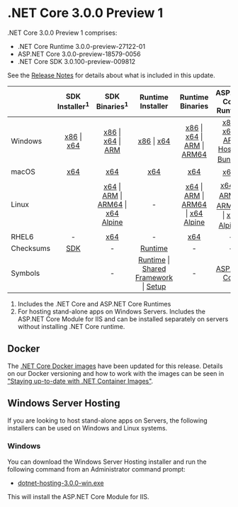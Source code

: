 # .NET Core 3.0.0 Preview 1

.NET Core 3.0.0 Preview 1 comprises:

* .NET Core Runtime 3.0.0-preview-27122-01
* ASP.NET Core 3.0.0-preview-18579-0056
* .NET Core SDK 3.0.100-preview-009812

See the [Release Notes][release-notes] for details about what is included in this update.

|           | SDK Installer<sup>1</sup>                        | SDK Binaries<sup>1</sup>                 | Runtime Installer                                        | Runtime Binaries                                 | ASP.NET Core Runtime           |
| --------- | :------------------------------------------:     | :----------------------:                 | :---------------------------:                            | :-------------------------:                      | :-----------------:            |
| Windows   | [x86][dotnet-sdk-win-x86.exe] \| [x64][dotnet-sdk-win-x64.exe] | [x86][dotnet-sdk-win-x86.zip] \| [x64][dotnet-sdk-win-x64.zip] \| [ARM][dotnet-sdk-win-arm.zip] | [x86][dotnet-runtime-win-x86.exe] \| [x64][dotnet-runtime-win-x64.exe] | [x86][dotnet-runtime-win-x86.zip] \| [x64][dotnet-runtime-win-x64.zip] \| [ARM][dotnet-runtime-win-arm.zip] \| [ARM64][dotnet-runtime-win-arm64.zip] | [x86][aspnetcore-runtime-win-x86.exe] \| [x64][aspnetcore-runtime-win-x64.exe] \| [ARM][aspnetcore-runtime-win-arm.zip] <br/> [Hosting Bundle][dotnet-hosting-win.exe]<sup>2</sup> |
| macOS     | [x64][dotnet-sdk-osx-x64.pkg]  | [x64][dotnet-sdk-osx-x64.tar.gz]     | [x64][dotnet-runtime-osx-x64.pkg] | [x64][dotnet-runtime-osx-x64.tar.gz] | [x64][aspnetcore-runtime-osx-x64.tar.gz]<sup>1</sup>
| Linux     |    | [x64][dotnet-sdk-linux-x64.tar.gz] \| [ARM][dotnet-sdk-linux-arm.tar.gz] \| [ARM64][dotnet-sdk-linux-arm64.tar.gz] \| [x64 Alpine][dotnet-sdk-linux-musl-x64.tar.gz] | - | [x64][dotnet-runtime-linux-x64.tar.gz] \| [ARM][dotnet-runtime-linux-arm.tar.gz] \| [ARM64][dotnet-runtime-linux-arm64.tar.gz] \| [x64 Alpine][dotnet-runtime-linux-musl-x64.tar.gz] | [x64][aspnetcore-runtime-linux-x64.tar.gz]<sup>1</sup>  \| [ARM][aspnetcore-runtime-linux-arm.tar.gz]<sup>1</sup> \| [ARM64][aspnetcore-runtime-linux-arm64.tar.gz]<sup>1</sup> \| [x64 Alpine][aspnetcore-runtime-linux-musl-x64.tar.gz]<sup>1</sup> |
| RHEL6     | -                                                | [x64][dotnet-sdk-rhel.6-x64.tar.gz]                    | -                                                        | [x64][dotnet-runtime-rhel.6-x64.tar.gz] | - |
| Checksums | [SDK][checksums-sdk]                             | -                                        | [Runtime][checksums-runtime]                             | - | - |
| Symbols   |  | -                                        | [Runtime][coreclr-symbols.zip] \| [Shared Framework][corefx-symbols.zip] \| [Setup][core-setup-symbols.zip] | - | [ASP.NET Core][aspnet-symbols.zip] |

1. Includes the .NET Core and ASP.NET Core Runtimes
2. For hosting stand-alone apps on Windows Servers. Includes the ASP.NET Core Module for IIS and can be installed separately on servers without installing .NET Core runtime.

## Docker

The [.NET Core Docker images](https://hub.docker.com/r/microsoft/dotnet/) have been updated for this release. Details on our Docker versioning and how to work with the images can be seen in ["Staying up-to-date with .NET Container Images"](https://devblogs.microsoft.com/dotnet/staying-up-to-date-with-net-container-images/).

## Windows Server Hosting

If you are looking to host stand-alone apps on Servers, the following installers can be used on Windows and Linux systems.

### Windows

You can download the Windows Server Hosting installer and run the following command from an Administrator command prompt:

* [dotnet-hosting-3.0.0-win.exe][dotnet-hosting-win.exe]

This will install the ASP.NET Core Module for IIS.

[blob-runtime]: https://dotnetcli.blob.core.windows.net/dotnet/Runtime/
[blob-sdk]: https://dotnetcli.blob.core.windows.net/dotnet/Sdk/
[release-notes]: 3.0.0-preview1.md

[dotnet-runtime-linux-arm.tar.gz]: https://download.visualstudio.microsoft.com/download/pr/9fad78e1-5824-480f-8a2a-badd80a7ea1c/f3c498ed38d56a28927381f24b6c4398/dotnet-runtime-3.0.0-preview-27122-01-linux-arm.tar.gz
[dotnet-runtime-linux-arm64.tar.gz]: https://download.visualstudio.microsoft.com/download/pr/34f71157-b200-447d-b16f-f066c5b29de0/1446beda3ff085a0015c643176794041/dotnet-runtime-3.0.0-preview-27122-01-linux-arm64.tar.gz
[dotnet-runtime-linux-musl-x64.tar.gz]: https://download.visualstudio.microsoft.com/download/pr/b5add31b-a287-449c-9a70-84c4fe931a9e/f013b0a3c24e814d99a05f2a8b9f88f3/dotnet-runtime-3.0.0-preview-27122-01-linux-musl-x64.tar.gz
[dotnet-runtime-linux-x64.tar.gz]: https://download.visualstudio.microsoft.com/download/pr/e160137d-6724-4ac1-84a2-3c0630b8e45f/3c6b990513498b7007e646f383f57654/dotnet-runtime-3.0.0-preview-27122-01-linux-x64.tar.gz
[dotnet-runtime-osx-x64.pkg]: https://download.visualstudio.microsoft.com/download/pr/69507539-d683-4ab5-a5c5-6fe356ce0e6a/ec078cea28f02351a1aa63b5615f1e63/dotnet-runtime-3.0.0-preview-27122-01-osx-x64.pkg
[dotnet-runtime-osx-x64.tar.gz]: https://download.visualstudio.microsoft.com/download/pr/08ffb245-632f-4bbb-8e5c-587f58a38bac/fc85e87e32b96c7836ed2e9fa70d266c/dotnet-runtime-3.0.0-preview-27122-01-osx-x64.tar.gz
[dotnet-runtime-rhel.6-x64.tar.gz]: https://download.visualstudio.microsoft.com/download/pr/70591207-fccb-4103-8962-0c27a60f2649/92616b730123ff7b5c5ce8cc2e4ea0de/dotnet-runtime-3.0.0-preview-27122-01-rhel.6-x64.tar.gz
[dotnet-runtime-win-arm.zip]: https://download.visualstudio.microsoft.com/download/pr/fda9d90c-46f5-49fd-bb49-a942009526a7/2773130531f6835dbf8ce6ebe5e8f556/dotnet-runtime-3.0.0-preview-27122-01-win-arm.zip
[dotnet-runtime-win-arm64.zip]: https://download.visualstudio.microsoft.com/download/pr/fca319aa-cd7a-4a4f-8925-68c3a582cee5/36605244a169b2abd47ba5b29e1a53f7/dotnet-runtime-3.0.0-preview-27122-01-win-arm64.zip
[dotnet-runtime-win-x64.exe]: https://download.visualstudio.microsoft.com/download/pr/f3204589-6440-4c30-bab2-85a4a2527a3a/5cfa835f7d568cb22f923cd7fba6f504/dotnet-runtime-3.0.0-preview-27122-01-win-x64.exe
[dotnet-runtime-win-x64.zip]: https://download.visualstudio.microsoft.com/download/pr/da8e8666-ee52-4f05-8752-f1ecfba0fd4b/cb2191b53928b593d11f52fcb54d5d5e/dotnet-runtime-3.0.0-preview-27122-01-win-x64.zip
[dotnet-runtime-win-x86.exe]: https://download.visualstudio.microsoft.com/download/pr/a2ce9ddc-475c-4c84-b9a2-e33ffbb5d484/3cea941a2f3fba5a2aec11b881d8bfff/dotnet-runtime-3.0.0-preview-27122-01-win-x86.exe
[dotnet-runtime-win-x86.zip]: https://download.visualstudio.microsoft.com/download/pr/2cc395c2-53dc-4724-b6ab-d5acfef08fef/8418fef4b81dc3d07084b2bbee14e943/dotnet-runtime-3.0.0-preview-27122-01-win-x86.zip
[aspnetcore-runtime-linux-arm.tar.gz]: https://download.visualstudio.microsoft.com/download/pr/384abba5-e296-465b-9d86-63b2c3c64110/bf0d67a1ae3a4f5752bf7cec1d2b284c/aspnetcore-runtime-3.0.0-preview-18579-0056-linux-arm.tar.gz
[aspnetcore-runtime-linux-arm64.tar.gz]: https://download.visualstudio.microsoft.com/download/pr/c3f563f8-5665-43e1-9b71-d73664830e47/417bc08690f79f4dbadb79402df7c804/aspnetcore-runtime-3.0.0-preview-18579-0056-linux-arm64.tar.gz
[aspnetcore-runtime-linux-musl-x64.tar.gz]: https://download.visualstudio.microsoft.com/download/pr/447e0676-2fe3-45f7-9eef-2db82d49ebbc/9547edf364daf6506a8415387ef03651/aspnetcore-runtime-3.0.0-preview-18579-0056-linux-musl-x64.tar.gz
[aspnetcore-runtime-linux-x64.tar.gz]: https://download.visualstudio.microsoft.com/download/pr/d5460b29-cab8-43e6-b939-d150f4119e5e/b6269597f778fb9932925d50e6a0b0ed/aspnetcore-runtime-3.0.0-preview-18579-0056-linux-x64.tar.gz
[aspnetcore-runtime-osx-x64.tar.gz]: https://download.visualstudio.microsoft.com/download/pr/989326ee-a70f-4781-a3f4-dde1496aa008/e5da8c23729c3ea663f38fc4386501e4/aspnetcore-runtime-3.0.0-preview-18579-0056-osx-x64.tar.gz
[aspnetcore-runtime-win-arm.zip]: https://download.visualstudio.microsoft.com/download/pr/0f58e815-fe80-4a12-bb79-cd1baa1db060/b1d7285b12ef1f28d809000d4fc21244/aspnetcore-runtime-3.0.0-preview-18579-0056-win-arm.zip
[aspnetcore-runtime-win-x64.exe]: https://download.visualstudio.microsoft.com/download/pr/e8dff8d0-d147-4aa5-b737-801ca92a9695/dd60414d1bf1bb8854f80eec35e95cfa/aspnetcore-runtime-3.0.0-preview-18579-0056-win-x64.exe
[aspnetcore-runtime-win-x64.zip]: https://download.visualstudio.microsoft.com/download/pr/16b164d8-b1f1-420d-aa35-c8fd3b5ff072/5bda13705accec695fb92237fcbe5c6a/aspnetcore-runtime-3.0.0-preview-18579-0056-win-x64.zip
[aspnetcore-runtime-win-x86.exe]: https://download.visualstudio.microsoft.com/download/pr/61924087-dae8-4cae-a8eb-c67474d19a1b/82ac78d5b8863950d97a1615ced09001/aspnetcore-runtime-3.0.0-preview-18579-0056-win-x86.exe
[aspnetcore-runtime-win-x86.zip]: https://download.visualstudio.microsoft.com/download/pr/8029eb2b-559f-4c0d-90a4-922bbe03e876/c4c50412220c0f1685ab5af4e57a2d9e/aspnetcore-runtime-3.0.0-preview-18579-0056-win-x86.zip
[dotnet-hosting-win.exe]: https://download.visualstudio.microsoft.com/download/pr/b6ed9bfd-a5e6-4f13-806a-aa829a03a46b/7916bf00d5d8ab4d831910a0d39cb70e/dotnet-hosting-3.0.0-preview-18579-0056-win.exe
[dotnet-sdk-osx-gs-x64.pkg]: https://download.visualstudio.microsoft.com/download/pr/f97c1f65-a021-4778-8c84-cc8305c49ac3/12c1ebf85f15551987682860d9dec0be/dotnet-sdk-3.0.100-preview-009812-osx-gs-x64.pkg
[dotnet-sdk-linux-arm.tar.gz]: https://download.visualstudio.microsoft.com/download/pr/552ed9d1-4ce7-4fba-afba-0951e3243057/1ec33497645f15c68a1857f4abd0072f/dotnet-sdk-3.0.100-preview-009812-linux-arm.tar.gz
[dotnet-sdk-linux-arm64.tar.gz]: https://download.visualstudio.microsoft.com/download/pr/b1f2ff81-9e2e-4161-b984-7107c6a2b634/a0cba033134a5c1875f4971738823e71/dotnet-sdk-3.0.100-preview-009812-linux-arm64.tar.gz
[dotnet-sdk-linux-musl-x64.tar.gz]: https://download.visualstudio.microsoft.com/download/pr/0a0422a4-af0d-4742-a4ee-65bf87f146f9/6cad8369e06b3246fee3feab6d0256da/dotnet-sdk-3.0.100-preview-009812-linux-musl-x64.tar.gz
[dotnet-sdk-linux-x64.tar.gz]: https://download.visualstudio.microsoft.com/download/pr/9f071c35-36b4-48c9-bcc2-b381ecb6cada/5be4784f19c28cb58f8c79219347201a/dotnet-sdk-3.0.100-preview-009812-linux-x64.tar.gz
[dotnet-sdk-osx-x64.pkg]: https://download.visualstudio.microsoft.com/download/pr/4331e5b4-528a-422d-a03e-6f4f877adc33/54651267c4af9d4b6dedb661f267085d/dotnet-sdk-3.0.100-preview-009812-osx-x64.pkg
[dotnet-sdk-osx-x64.tar.gz]: https://download.visualstudio.microsoft.com/download/pr/55dc08a2-c7e9-4ba4-8a46-3f0272f870f3/bac5328572e26ed2ef5f63fbbc1e4522/dotnet-sdk-3.0.100-preview-009812-osx-x64.tar.gz
[dotnet-sdk-rhel.6-x64.tar.gz]: https://download.visualstudio.microsoft.com/download/pr/218bdea9-bbfc-43af-927a-cd075b075570/8fc8d3c1d797dd7c7ff55bf745963cc5/dotnet-sdk-3.0.100-preview-009812-rhel.6-x64.tar.gz
[dotnet-sdk-win-arm.zip]: https://download.visualstudio.microsoft.com/download/pr/a702865f-23c3-460e-968b-faaf6bd123db/20b16fb7e81f5b4faa32d6b5b12cb682/dotnet-sdk-3.0.100-preview-009812-win-arm.zip
[dotnet-sdk-win-gs-x64.exe]: https://download.visualstudio.microsoft.com/download/pr/84a10ab3-4304-4cce-8ec7-9d9557b1c0fe/7319534102973dff178d8319f5263fcb/dotnet-sdk-3.0.100-preview-009812-win-gs-x64.exe
[dotnet-sdk-win-gs-x86.exe]: https://download.visualstudio.microsoft.com/download/pr/b3445424-5fd7-4064-ae41-a08997939091/cf12037965ddee5cd85dd99dacfcea4e/dotnet-sdk-3.0.100-preview-009812-win-gs-x86.exe
[dotnet-sdk-win-x64.exe]: https://download.visualstudio.microsoft.com/download/pr/8cc03c57-6193-42bb-86f3-e1587f3239bb/7e3c8a823a06c66a1429482c77524483/dotnet-sdk-3.0.100-preview-009812-win-x64.exe
[dotnet-sdk-win-x64.zip]: https://download.visualstudio.microsoft.com/download/pr/453ffc14-c117-40b9-ba1a-077b6d457f0a/c34170b167165a6b15716ab86ce73c4e/dotnet-sdk-3.0.100-preview-009812-win-x64.zip
[dotnet-sdk-win-x86.exe]: https://download.visualstudio.microsoft.com/download/pr/f4956615-2d42-47f3-ac35-f99866ee16bc/d884145214a40769281682d726899746/dotnet-sdk-3.0.100-preview-009812-win-x86.exe
[dotnet-sdk-win-x86.zip]: https://download.visualstudio.microsoft.com/download/pr/8dbffd27-1acc-467d-b9fe-fb84332b8b2e/e34c8d63d88e4597e181ab6d2737e380/dotnet-sdk-3.0.100-preview-009812-win-x86.zip
[aspnet-symbols.zip]: https://download.visualstudio.microsoft.com/download/pr/2c62ae5b-209b-4f0f-9822-512319981766/32c5139973341c4a83dac5edd417136f/aspnet-3.0.0-preview1-symbols.zip
[core-setup-symbols.zip]: https://download.visualstudio.microsoft.com/download/pr/c12ffe56-4b65-4b36-8de3-f6ce7c7334dd/b1b2d998ea21a8e6381b94cee0cac336/core-setup-3.0.0-preview1-symbols.zip
[coreclr-symbols.zip]: https://download.visualstudio.microsoft.com/download/pr/89603152-1024-4dcd-a05a-0bf29f59ffc4/8508e69a69cd026aa800f09d425f1981/coreclr-3.0.0-preview1-symbols.zip
[corefx-symbols.zip]: https://download.visualstudio.microsoft.com/download/pr/eb8aff95-4641-46c0-a019-0747887b4d4d/6d90fb115413c773ab291984124f978b/corefx-3.0.0-preview1-symbols.zip

[checksums-runtime]: https://dotnetcli.blob.core.windows.net/dotnet/checksums/3.0.0-preview-27122-01-runtime-sha.txt
[checksums-sdk]: https://dotnetcli.blob.core.windows.net/dotnet/checksums/3.0.100-preview-009812-sdk-sha.txt

[linux-install]: https://learn.microsoft.com/dotnet/core/install/linux

[dotnet-blog]: https://devblogs.microsoft.com/dotnet/
